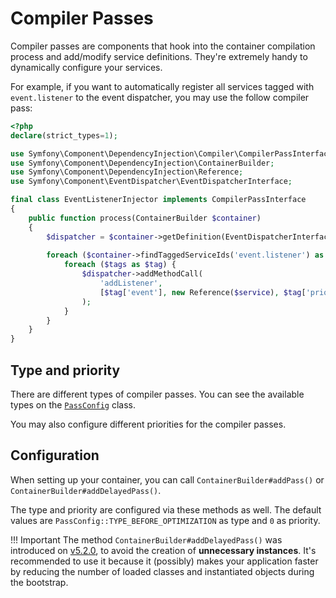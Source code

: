 # Compiler Passes

Compiler passes are components that hook into the container compilation process and add/modify service definitions.
They're extremely handy to dynamically configure your services.

For example, if you want to automatically register all services tagged with `event.listener` to the event dispatcher, you may use the follow compiler pass:

```php
<?php
declare(strict_types=1);

use Symfony\Component\DependencyInjection\Compiler\CompilerPassInterface;
use Symfony\Component\DependencyInjection\ContainerBuilder;
use Symfony\Component\DependencyInjection\Reference;
use Symfony\Component\EventDispatcher\EventDispatcherInterface;

final class EventListenerInjector implements CompilerPassInterface
{
    public function process(ContainerBuilder $container)
    {
        $dispatcher = $container->getDefinition(EventDispatcherInterface::class);   
    
        foreach ($container->findTaggedServiceIds('event.listener') as $service => $tags) {
            foreach ($tags as $tag) {
                $dispatcher->addMethodCall(
                    'addListener',
                    [$tag['event'], new Reference($service), $tag['priority']]
                );
            }
        }
    }
}
```

## Type and priority

There are different types of compiler passes.
You can see the available types on the [`PassConfig`](https://github.com/symfony/dependency-injection/blob/6152c7f22d9d2f367534144a75a54e27f51e6f44/Compiler/PassConfig.php#L25-L29) class.

You may also configure different priorities for the compiler passes.

## Configuration

When setting up your container, you can call `ContainerBuilder#addPass()` or `ContainerBuilder#addDelayedPass()`.

The type and priority are configured via these methods as well.
The default values are `PassConfig::TYPE_BEFORE_OPTIMIZATION` as type and `0` as priority.

!!! Important
    The method `ContainerBuilder#addDelayedPass()` was introduced on [v5.2.0], to avoid the creation of **unnecessary instances**.
    It's recommended to use it because it (possibly) makes your application faster by reducing the number of loaded classes and instantiated objects during the bootstrap.

[v5.2.0]: https://github.com/lcobucci/di-builder/releases/tag/5.2.0
